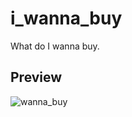 # i_wanna_buy

What do I wanna buy.

## Preview
![wanna_buy](https://user-images.githubusercontent.com/35769340/155542354-bc81ecbc-be9d-4a56-82fe-6a929e4763d9.gif)

